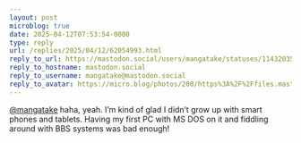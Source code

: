 ```yaml
---
layout: post
microblog: true
date: 2025-04-12T07:53:54-0000
type: reply
url: /replies/2025/04/12/62054993.html
reply_to_url: https://mastodon.social/users/mangatake/statuses/114320358577738951
reply_to_hostname: mastodon.social
reply_to_username: mangatake@mastodon.social
reply_to_avatar: https://micro.blog/photos/200/https%3A%2F%2Ffiles.mastodon.social%2Faccounts%2Favatars%2F114%2F173%2F065%2F093%2F931%2F236%2Foriginal%2F9da586dc14c621ee.jpg
---
```

<p><span class="h-card"><a href="https://micro.blog/mangatake@mastodon.social" class="u-url mention">@mangatake</a></span> haha, yeah. I’m kind of glad I didn’t grow up with smart phones and tablets. Having my first PC with MS DOS on it and fiddling around with BBS systems was bad enough!</p>
